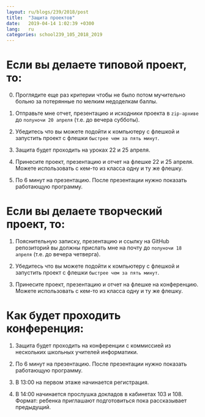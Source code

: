 ```yaml
---
layout: ru/blogs/239/2018/post
title:  "Защита проектов"
date:   2019-04-14 1:02:39 +0300
lang:   ru
categories: school239_105_2018_2019
---
```


Если вы делаете типовой проект, то:
=======

0) Проглядите еще раз критерии чтобы не было потом мучительно больно за потерянные по мелким недоделкам баллы.

1) Отправьте мне отчет, презентацию и исходники проекта в ```zip-архиве``` до ```полуночи 20 апреля``` (т.е. до вечера субботы).

2) Убедитесь что вы можете подойти к компьютеру с флешкой и запустить проект с флешки ```быстрее чем за пять минут```.

3) Защита будет проходить на уроках 22 и 25 апреля.

4) Принесите проект, презентацию и отчет на флешке 22 и 25 апреля. Можете использовать с кем-то из класса одну и ту же флешку.

5) По 6 минут на презентацию. После презентации нужно показать работающую программу.

Если вы делаете творческий проект, то:
=======

1) Пояснительную записку, презентацию и ссылку на GitHub репозиторий вы должны прислать мне на почту до ```полуночи 18 апреля``` (т.е. до вечера четверга).

2) Убедитесь что вы можете подойти к компьютеру с флешкой и запустить проект с флешки ```быстрее чем за пять минут```.

3) Принесите проект, презентацию и отчет на флешке на конференцию. Можете использовать с кем-то из класса одну и ту же флешку.


Как будет проходить конференция:
=======

1) Защита будет проходить на конференции с коммиссией из нескольких школьных учителей информатики.

2) По 6 минут на презентацию. После презентации нужно показать работающую программу.

3) В 13:00 на первом этаже начинается регистрация.

4) В 14:00 начинается прослушка докладов в кабинетах 103 и 108. Формат: ребенка приглашают подготовиться пока рассказывает предыдущий.


